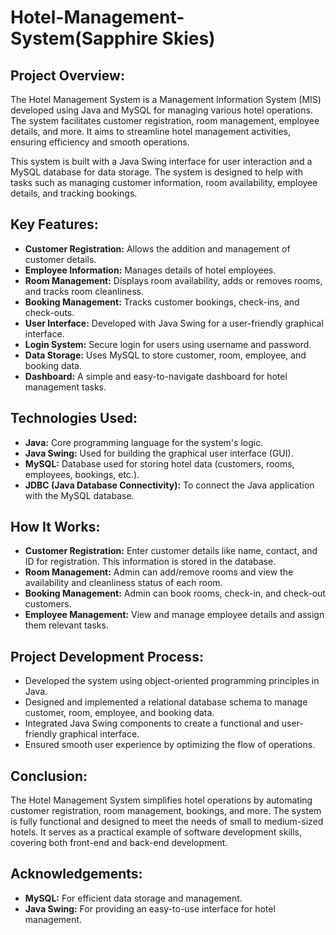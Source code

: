 # Hotel-Management-System(Sapphire Skies)
## Project Overview:
The Hotel Management System is a Management Information System (MIS) developed using Java and MySQL for managing various hotel operations. The system facilitates customer registration, room management, employee details, and more. It aims to streamline hotel management activities, ensuring efficiency and smooth operations.

This system is built with a Java Swing interface for user interaction and a MySQL database for data storage. The system is designed to help with tasks such as managing customer information, room availability, employee details, and tracking bookings.

## Key Features:
- **Customer Registration:** Allows the addition and management of customer details.
- **Employee Information:** Manages details of hotel employees.
- **Room Management:** Displays room availability, adds or removes rooms, and tracks room cleanliness.
- **Booking Management:** Tracks customer bookings, check-ins, and check-outs.
- **User Interface:** Developed with Java Swing for a user-friendly graphical interface.
- **Login System:** Secure login for users using username and password.
- **Data Storage:** Uses MySQL to store customer, room, employee, and booking data.
- **Dashboard:** A simple and easy-to-navigate dashboard for hotel management tasks.

## Technologies Used:
- **Java:** Core programming language for the system's logic.
- **Java Swing:** Used for building the graphical user interface (GUI).
- **MySQL:** Database used for storing hotel data (customers, rooms, employees, bookings, etc.).
- **JDBC (Java Database Connectivity):** To connect the Java application with the MySQL database.

## How It Works:
- **Customer Registration:** Enter customer details like name, contact, and ID for registration. This information is stored in the database.
- **Room Management:** Admin can add/remove rooms and view the availability and cleanliness status of each room.
- **Booking Management:** Admin can book rooms, check-in, and check-out customers.
- **Employee Management:** View and manage employee details and assign them relevant tasks.

## Project Development Process:
- Developed the system using object-oriented programming principles in Java.
- Designed and implemented a relational database schema to manage customer, room, employee, and booking data.
- Integrated Java Swing components to create a functional and user-friendly graphical interface.
- Ensured smooth user experience by optimizing the flow of operations.

## Conclusion:
The Hotel Management System simplifies hotel operations by automating customer registration, room management, bookings, and more. The system is fully functional and designed to meet the needs of small to medium-sized hotels. It serves as a practical example of software development skills, covering both front-end and back-end development.

## Acknowledgements:
- **MySQL:** For efficient data storage and management.
- **Java Swing:** For providing an easy-to-use interface for hotel management.
